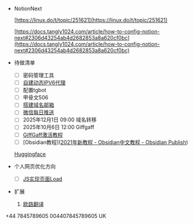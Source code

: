 - NotionNext
    
    [https://linux.do/t/topic/251621](https://linux.do/t/topic/251621)
    
    [https://docs.tangly1024.com/article/how-to-config-notion-next#2306d43254ab4d2682853a8a620cf0bc](https://docs.tangly1024.com/article/how-to-config-notion-next#2306d43254ab4d2682853a8a620cf0bc)
    
- 待做清单
    - [ ] 密码管理工具
    - [ ] [自建动态IPV6代理](https://linux.do/t/topic/367413)
    - [ ] 配置tgbot
    - [ ] 甲骨文506
    - [ ] [搭建域名邮箱](https://linux.do/t/topic/316819/)
    - [ ] [微信每日推送](https://linux.do/t/topic/431480)
    - [ ] 2025年12月1日 09:00 域名转移
    - [ ] 2025年10月6日 12:00 Giffgaff
    - [ ] [GiffGaff激活教程](https://sussurous.com/posts/giffgaff-guide/)
    - [ ] [Obsidian教程]([2021年新教程 - Obsidian中文教程 - Obsidian Publish](https://publish.obsidian.md/chinesehelp/01+2021%E6%96%B0%E6%95%99%E7%A8%8B/2021%E5%B9%B4%E6%96%B0%E6%95%99%E7%A8%8B))
    
    [Huggingface](https://linux.do/t/topic/487868)
    
- 个人网页优化方向
    - [ ] [JS实现页面Load](https://docs.pingcode.com/baike/2280608)
- 扩展
    
    1. [欧路翻译](https://chromewebstore.google.com/detail/%E6%AC%A7%E8%B7%AF%E7%BF%BB%E8%AF%91-%E6%B2%89%E6%B5%B8%E7%BD%91%E9%A1%B5%E5%88%92%E8%AF%8D%E7%BF%BB%E8%AF%91%E5%B7%A5%E5%85%B7/djbfechcnkppbknmlhfcaoifgnicolin?hl=zh-CN&utm_source=ext_sidebar&pli=1)

+44 7845789605
004407845789605 UK
